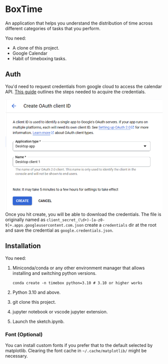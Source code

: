 # BoxTime

An application that helps you understand the distribution of time across different categories of
tasks that you perform.

You need:

- A clone of this project.
- Google Calendar
- Habit of timeboxing tasks.


## Auth

You'd need to request credentials from google cloud to access the calendar API.
[This guide](https://developers.google.com/calendar/api/quickstart/python) outlines the steps needed to acquire the credentials. 

![Alt text](./resources/image.png)
Once you hit create, you will be able to download the credentials. The file is originally named as `client_secret_(\d+)-[a-z0-9]+.apps.googleusercontent.com.json`
create a `credentials` dir at the root and save the credential as `google.credentials.json`.

## Installation

You need:

1. Miniconda/conda or any other environment manager that allows installing and switching python versions.

    ```shell
    conda create -n timebox python=3.10 # 3.10 or higher works
    ```

2. Python 3.10 and above.
3. git clone this project.
4. jupyter notebook or vscode jupyter extension.
5. Launch the sketch.ipynb.

### Font (Optional)

You can install custom fonts if you prefer that to the default selected by matplotlib. Clearing the font cache in `~/.cache/matplotlib/` might be necessary.
